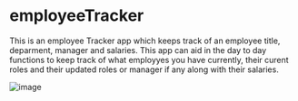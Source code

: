 # employeeTracker
This is an employee Tracker app which keeps track of an employee title, deparment, manager and salaries. This app can aid in the day to day functions to keep track of what employyes you have currently, their curent roles and their updated roles or manager if any along with their salaries.

![image](https://user-images.githubusercontent.com/60153876/76576858-c5d3fe00-6499-11ea-8497-5cefb3600c43.png)
